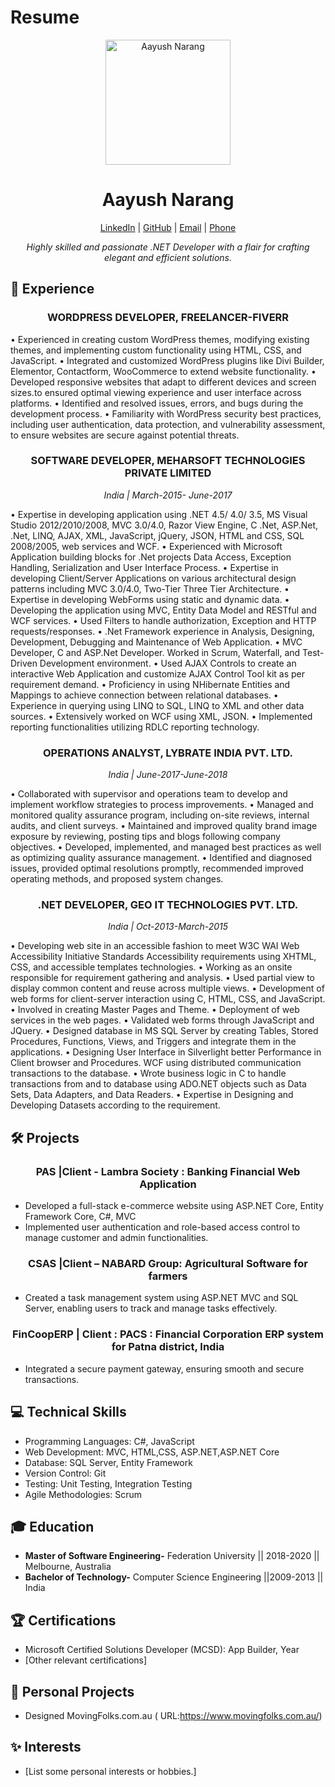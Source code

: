 # Resume
<div align="center">
  <img src="https://drive.google.com/file/d/1EZcSnspcvuKAIo2Ri9b60QqtUpdrlGwn/view?usp=drive_link" alt="Aayush Narang" width="200px" height="200px">
</div>

# <div align="center">Aayush Narang</div>

<p align="center">
  <a href="https://www.linkedin.com/in/aayush-narang-161474200" target="_blank">LinkedIn</a> |
  <a href="https://github.com/AayushNarang17" target="_blank">GitHub</a> |
  <a href="mailto:aayush.narang17@gmail.com">Email</a> |
  <a href="tel:+61 416516667">Phone</a>
</p>

<div align="center">  
  <p>  
    <em>Highly skilled and passionate .NET Developer with a flair for crafting elegant and efficient solutions.</em>
  </p>
</div>

## 🚀 Experience

### <div align="center">WORDPRESS DEVELOPER, FREELANCER-FIVERR </div>

•	Experienced in creating custom WordPress themes, modifying existing themes, and implementing custom functionality using HTML, CSS, and JavaScript.
•	Integrated and customized WordPress plugins like Divi Builder, Elementor, Contactform, WooCommerce to extend website functionality.
•	Developed responsive websites that adapt to different devices and screen sizes.to ensured optimal viewing experience and user interface across platforms.
•	Identified and resolved issues, errors, and bugs during the development process.
•	Familiarity with WordPress security best practices, including user authentication, data protection, and vulnerability assessment, to ensure websites are secure against potential threats.

### <div align="center"> SOFTWARE DEVELOPER, MEHARSOFT TECHNOLOGIES PRIVATE LIMITED </div>
<div align="center"><em>India | March-2015- June-2017 </em></div>

•	Expertise in developing application using .NET 4.5/ 4.0/ 3.5, MS Visual Studio 2012/2010/2008, MVC 3.0/4.0, Razor View Engine, C .Net, ASP.Net, .Net, LINQ, AJAX, XML, JavaScript, jQuery, JSON, HTML and CSS, SQL 2008/2005, web services and WCF.
•	Experienced with Microsoft Application building blocks for .Net projects Data Access, Exception Handling, Serialization and User Interface Process.
•	Expertise in developing Client/Server Applications on various architectural design patterns including MVC 3.0/4.0, Two-Tier Three Tier Architecture.
•	Expertise in developing WebForms using static and dynamic data. 
•	Developing the application using MVC, Entity Data Model and RESTful and WCF services.
•	Used Filters to handle authorization, Exception and HTTP requests/responses.
•	.Net Framework experience in Analysis, Designing, Development, Debugging and Maintenance of Web Application.
•	MVC Developer, C and ASP.Net Developer. Worked in Scrum, Waterfall, and Test-Driven Development environment.
•	Used AJAX Controls to create an interactive Web Application and customize AJAX Control Tool kit as per requirement demand.
•	Proficiency in using NHibernate Entities and Mappings to achieve connection between relational databases.
•	Experience in querying using LINQ to SQL, LINQ to XML and other data sources. 
•	Extensively worked on WCF using XML, JSON.
•	Implemented reporting functionalities utilizing RDLC reporting technology.

### <div align="center"> OPERATIONS ANALYST, LYBRATE INDIA PVT. LTD. </div>
<div align="center"><em>India | June-2017-June-2018 </em></div>

•	Collaborated with supervisor and operations team to develop and implement workflow strategies to process improvements.
•	Managed and monitored quality assurance program, including on-site reviews, internal audits, and client surveys.
•	Maintained and improved quality brand image exposure by reviewing, posting tips and blogs following company objectives.
•	Developed, implemented, and managed best practices as well as optimizing quality assurance management.
•	Identified and diagnosed issues, provided optimal resolutions promptly, recommended improved operating methods, and proposed system changes.


### <div align="center"> .NET DEVELOPER, GEO IT TECHNOLOGIES PVT. LTD.  </div>
<div align="center"><em>India | Oct-2013-March-2015  </em></div>

•	Developing web site in an accessible fashion to meet W3C WAI Web Accessibility Initiative Standards Accessibility requirements using XHTML, CSS, and accessible templates technologies. 
•	Working as an onsite responsible for requirement gathering and analysis.
•	Used partial view to display common content and reuse across multiple views.
•	Development of web forms for client-server interaction using C, HTML, CSS, and JavaScript. 
•	Involved in creating Master Pages and Theme. 
•	Deployment of web services in the web pages. 
•	Validated web forms through JavaScript and JQuery. 
•	Designed database in MS SQL Server by creating Tables, Stored Procedures, Functions, Views, and Triggers and integrate them in the applications.
•	Designing User Interface in Silverlight better Performance in Client browser and Procedures. WCF using distributed communication transactions to the database.
•	Wrote business logic in C to handle transactions from and to database using ADO.NET objects such as Data Sets, Data Adapters, and Data Readers. 
•	Expertise in Designing and Developing Datasets according to the requirement.      

## 🛠️ Projects

### <div align="center"> PAS |Client - Lambra Society : Banking Financial Web Application </div>

- Developed a full-stack e-commerce website using ASP.NET Core, Entity Framework Core, C#, MVC
- Implemented user authentication and role-based access control to manage customer and admin functionalities.

### <div align="center">CSAS |Client – NABARD Group: Agricultural Software for farmers </div>

- Created a task management system using ASP.NET MVC and SQL Server, enabling users to track and manage tasks effectively.
  
### <div align="center">FinCoopERP | Client : PACS : Financial Corporation ERP system for Patna district, India </div>

- Integrated a secure payment gateway, ensuring smooth and secure transactions.
  
## 💻 Technical Skills

- Programming Languages: C#, JavaScript 
- Web Development: MVC, HTML,CSS, ASP.NET,ASP.NET Core
- Database: SQL Server, Entity Framework
- Version Control: Git
- Testing: Unit Testing, Integration Testing
- Agile Methodologies: Scrum

## 🎓 Education

- **Master of Software Engineering-**
Federation University || 2018-2020 || Melbourne, Australia
-  **Bachelor of Technology-**
Computer Science Engineering  ||2009-2013 || India


## 🏆 Certifications

- Microsoft Certified Solutions Developer (MCSD): App Builder, Year
- [Other relevant certifications]

## 🚀 Personal Projects

- Designed MovingFolks.com.au ( URL:https://www.movingfolks.com.au/)

## ✨ Interests

- [List some personal interests or hobbies.]


